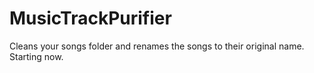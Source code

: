 # MusicTrackPurifier
Cleans your songs folder and renames the songs to their original name.
Starting now.
